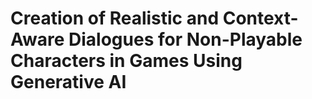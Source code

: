 # Creation of Realistic and Context-Aware Dialogues for Non-Playable Characters in Games Using Generative AI
